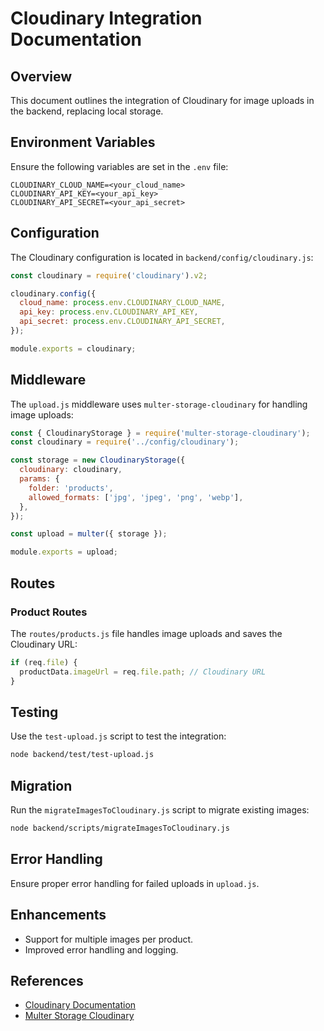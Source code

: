 # Cloudinary Integration Documentation

## Overview
This document outlines the integration of Cloudinary for image uploads in the backend, replacing local storage.

## Environment Variables
Ensure the following variables are set in the `.env` file:

```
CLOUDINARY_CLOUD_NAME=<your_cloud_name>
CLOUDINARY_API_KEY=<your_api_key>
CLOUDINARY_API_SECRET=<your_api_secret>
```

## Configuration
The Cloudinary configuration is located in `backend/config/cloudinary.js`:

```javascript
const cloudinary = require('cloudinary').v2;

cloudinary.config({
  cloud_name: process.env.CLOUDINARY_CLOUD_NAME,
  api_key: process.env.CLOUDINARY_API_KEY,
  api_secret: process.env.CLOUDINARY_API_SECRET,
});

module.exports = cloudinary;
```

## Middleware
The `upload.js` middleware uses `multer-storage-cloudinary` for handling image uploads:

```javascript
const { CloudinaryStorage } = require('multer-storage-cloudinary');
const cloudinary = require('../config/cloudinary');

const storage = new CloudinaryStorage({
  cloudinary: cloudinary,
  params: {
    folder: 'products',
    allowed_formats: ['jpg', 'jpeg', 'png', 'webp'],
  },
});

const upload = multer({ storage });

module.exports = upload;
```

## Routes
### Product Routes
The `routes/products.js` file handles image uploads and saves the Cloudinary URL:

```javascript
if (req.file) {
  productData.imageUrl = req.file.path; // Cloudinary URL
}
```

## Testing
Use the `test-upload.js` script to test the integration:

```bash
node backend/test/test-upload.js
```

## Migration
Run the `migrateImagesToCloudinary.js` script to migrate existing images:

```bash
node backend/scripts/migrateImagesToCloudinary.js
```

## Error Handling
Ensure proper error handling for failed uploads in `upload.js`.

## Enhancements
- Support for multiple images per product.
- Improved error handling and logging.

## References
- [Cloudinary Documentation](https://cloudinary.com/documentation)
- [Multer Storage Cloudinary](https://www.npmjs.com/package/multer-storage-cloudinary)
